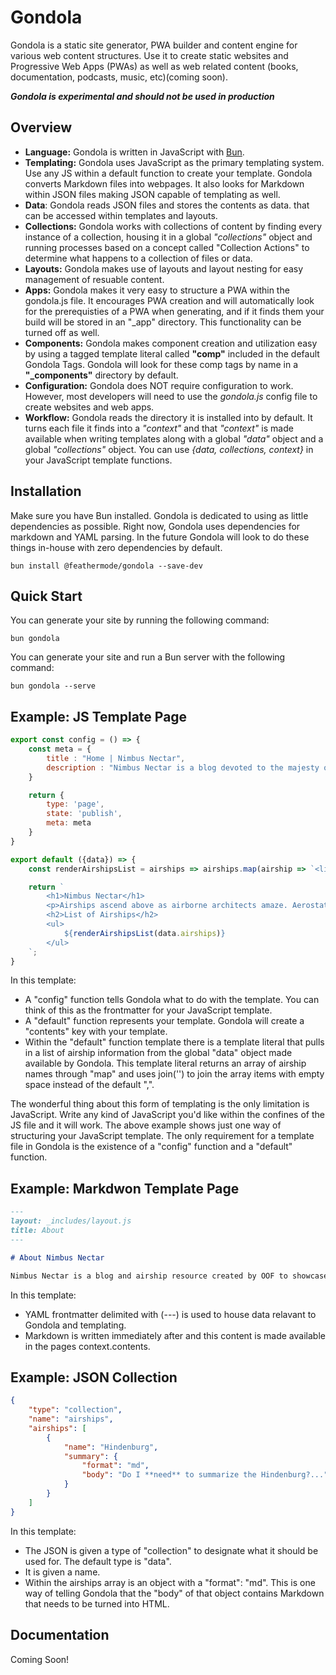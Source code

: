 # Gondola
Gondola is a static site generator, PWA builder and content engine for various web content structures. Use it to create static websites and Progressive Web Apps (PWAs) as well as web related content (books, documentation, podcasts, music, etc)(coming soon).

***Gondola is experimental and should not be used in production***

## Overview
- **Language:** Gondola is written in JavaScript with [Bun](https://bun.sh/docs).
- **Templating:** Gondola uses JavaScript as the primary templating system. Use any JS within a default function to create your template. Gondola converts Markdown files into webpages. It also looks for Markdown within JSON files making JSON capable of templating as well.
- **Data**: Gondola reads JSON files and stores the contents as data. that can be accessed within templates and layouts.
- **Collections:** Gondola works with collections of content by finding every instance of a collection, housing it in a global *"collections"* object and running processes based on a concept called "Collection Actions" to determine what happens to a collection of files or data.
- **Layouts:** Gondola makes use of layouts and layout nesting for easy management of resuable content.
- **Apps:** Gondola makes it very easy to structure a PWA within the gondola.js file. It encourages PWA creation and will automatically look for the prerequisties of a PWA when generating, and if it finds them your build will be stored in an "\_app" directory. This functionality can be turned off as well.
- **Components:** Gondola makes component creation and utilization easy by using a tagged template literal called **"comp"** included in the default Gondola Tags. Gondola will look for these comp tags by name in a **"\_components"** directory by default.
- **Configuration:** Gondola does NOT require configuration to work. However, most developers will need to use the *gondola.js* config file to create websites and web apps.
- **Workflow:** Gondola reads the directory it is installed into by default. It turns each file it finds into a *"context"* and that *"context"* is made available when writing templates along with a global *"data"* object and a global *"collections"* object. You can use *{data, collections, context}* in your JavaScript template functions.

## Installation
Make sure you have Bun installed. Gondola is dedicated to using as little dependencies as possible. Right now, Gondola uses dependencies for markdown and YAML parsing. In the future Gondola will look to do these things in-house with zero dependencies by default. 

```
bun install @feathermode/gondola --save-dev
```

## Quick Start
You can generate your site by running the following command:
```
bun gondola
```

You can generate your site and run a Bun server with the following command: 
```
bun gondola --serve
```

## Example: JS Template Page
```js
export const config = () => {
	const meta = {
		title : "Home | Nimbus Nectar",
		description : "Nimbus Nectar is a blog devoted to the majesty of airships."
	}

	return {
		type: 'page',
		state: 'publish',
		meta: meta
	}
}

export default ({data}) => {
	const renderAirshipsList = airships => airships.map(airship => `<li>${airship.name}</li>`).join('');

	return `
		<h1>Nimbus Nectar</h1>
		<p>Airships ascend above as airborne architects amaze. Aerostats accelerate amidst azure atmospheres. Aviators arm adventurous aspirations alongside airy actions."</p>
		<h2>List of Airships</h2>
		<ul>
			${renderAirshipsList(data.airships)}
		</ul>
	`;
}
```

In this template:

- A "config" function tells Gondola what to do with the template. You can think of this as the frontmatter for your JavaScript template.
- A "default" function represents your template. Gondola will create a "contents" key with your template.
- Within the "default" function template there is a template literal that pulls in a list of airship information from the global "data" object made available by Gondola. This template literal returns an array of airship names through "map" and uses join('') to join the array items with empty space instead of the default ",".

The wonderful thing about this form of templating is the only limitation is JavaScript. Write any kind of JavaScript you'd like within the confines of the JS file and it will work. The above example shows just one way of structuring your JavaScript template. The only requirement for a template file in Gondola is the existence of a "config" function and a "default" function.

## Example: Markdwon Template Page
```md
---
layout: _includes/layout.js
title: About
---

# About Nimbus Nectar

Nimbus Nectar is a blog and airship resource created by OOF to showcase the history and revival of airships. 


```

In this template: 

- YAML frontmatter delimited with (---) is used to house data relavant to Gondola and templating.
- Markdown is written immediately after and this content is made available in the pages context.contents.

## Example: JSON Collection
```json
{
	"type": "collection", 
	"name": "airships",
	"airships": [
		{
			"name": "Hindenburg",
			"summary": {
				"format": "md",
				"body": "Do I **need** to summarize the Hindenburg?..."
			}
		}
	]
}


```

In this template: 
- The JSON is given a type of "collection" to designate what it should be used for. The default type is "data".
- It is given a name. 
- Within the airships array is an object with a "format": "md". This is one way of telling Gondola that the "body" of that object contains Markdown that needs to be turned into HTML.

## Documentation
Coming Soon!